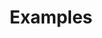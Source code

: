 ---
layout: page
title: Examples
parent: / Atomize
nav_order: 3
has_children: true
has_toc: false
---